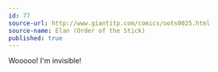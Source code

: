 ```yaml
---
id: 77
source-url: http://www.giantitp.com/comics/oots0025.html
source-name: Elan (Order of the Stick)
published: true
---
```


<p>Wooooo! I'm invisible!</p>



